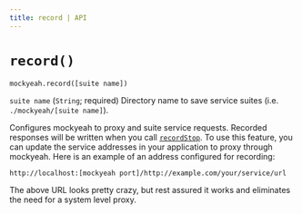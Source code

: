 ```yaml
---
title: record | API
---
```

# `record()`

`mockyeah.record([suite name])`

`suite name` (`String`; required) Directory name to save service suites
(i.e. `./mockyeah/[suite name]`).

Configures mockyeah to proxy and suite service requests. Recorded responses
will be written when you call [`recordStop`](recordStop).
To use this feature, you can update the service addresses in your application
to proxy through mockyeah. Here is an example of an address configured for recording:

```
http://localhost:[mockyeah port]/http://example.com/your/service/url
```

The above URL looks pretty crazy, but rest assured it works and eliminates the need for a system level proxy.
